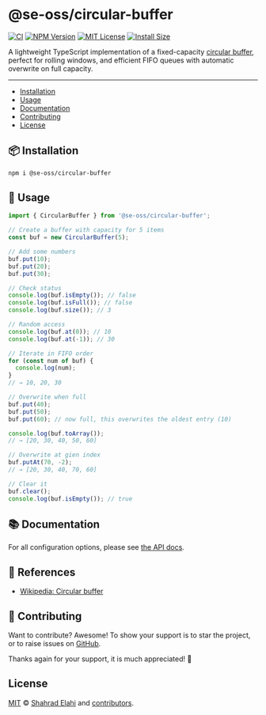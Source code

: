 # @se-oss/circular-buffer

[![CI](https://github.com/shahradelahi/circular-buffer/actions/workflows/ci.yml/badge.svg)](https://github.com/shahradelahi/circular-buffer/actions/workflows/ci.yml)
[![NPM Version](https://img.shields.io/npm/v/@se-oss/circular-buffer.svg)](https://www.npmjs.com/package/@se-oss/circular-buffer)
[![MIT License](https://img.shields.io/badge/License-MIT-blue.svg?style=flat)](/LICENSE)
[![Install Size](https://packagephobia.com/badge?p=@se-oss/circular-buffer)](https://packagephobia.com/result?p=@se-oss/circular-buffer)

A lightweight TypeScript implementation of a fixed-capacity [circular buffer](https://en.wikipedia.org/wiki/Circular_buffer), perfect for rolling windows, and efficient FIFO queues with automatic overwrite on full capacity.

---

- [Installation](#-installation)
- [Usage](#-usage)
- [Documentation](#-documentation)
- [Contributing](#-contributing)
- [License](#license)

## 📦 Installation

```bash
npm i @se-oss/circular-buffer
```

## 📖 Usage

```typescript
import { CircularBuffer } from '@se-oss/circular-buffer';

// Create a buffer with capacity for 5 items
const buf = new CircularBuffer(5);

// Add some numbers
buf.put(10);
buf.put(20);
buf.put(30);

// Check status
console.log(buf.isEmpty()); // false
console.log(buf.isFull()); // false
console.log(buf.size()); // 3

// Random access
console.log(buf.at(0)); // 10
console.log(buf.at(-1)); // 30

// Iterate in FIFO order
for (const num of buf) {
  console.log(num);
}
// → 10, 20, 30

// Overwrite when full
buf.put(40);
buf.put(50);
buf.put(60); // now full, this overwrites the oldest entry (10)

console.log(buf.toArray());
// → [20, 30, 40, 50, 60]

// Overwrite at gien index
buf.putAt(70, -2);
// → [20, 30, 40, 70, 60]

// Clear it
buf.clear();
console.log(buf.isEmpty()); // true
```

## 📚 Documentation

For all configuration options, please see [the API docs](https://www.jsdocs.io/package/@se-oss/circular-buffer).

## 🔗 References

- [Wikipedia: Circular buffer](https://en.wikipedia.org/wiki/Circular_buffer)

## 🤝 Contributing

Want to contribute? Awesome! To show your support is to star the project, or to raise issues on [GitHub](https://github.com/shahradelahi/circular-buffer).

Thanks again for your support, it is much appreciated! 🙏

## License

[MIT](/LICENSE) © [Shahrad Elahi](https://github.com/shahradelahi) and [contributors](https://github.com/shahradelahi/circular-buffer/graphs/contributors).
